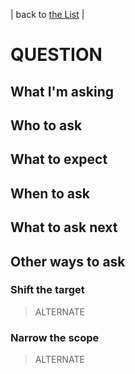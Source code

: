| back to [the List](index.md) |

# QUESTION
## What I'm asking


## Who to ask

## What to expect

## When to ask

## What to ask next

## Other ways to ask
### Shift the target
> ALTERNATE



### Narrow the scope
> ALTERNATE